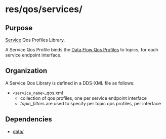 # res/qos/services/

## Purpose

[Service](../../../doc/doma/Service.md) Qos Profiles Library.

A Service Qos Profile binds the [Data Flow Qos Profiles](../data/README.md) 
to topics, for each service endpoint interface.


## Organization

A Service Qos Library is defined in a DDS-XML file as follows:

- `<service_name>`_qos.xml
  - collection of qos profiles, one per service endpoint interface
  - *topic_filters* are used to specify per topic qos profiles, per interface


## Dependencies

- [data/](../data/README.md)

